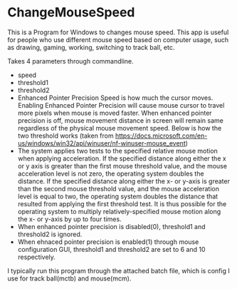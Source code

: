 # ChangeMouseSpeed
This is a Program for Windows to changes mouse speed.
This app is useful for people who use different mouse speed based on computer usage, such as drawing, gaming, working, switching to track ball, etc.

Takes 4 parameters through commandline.
- speed
- threshold1
- threshold2
- Enhanced Pointer Precision
Speed is how much the cursor moves.
Enabling Enhanced Pointer Precision will cause mouse cursor to travel more pixels when mouse is moved faster.  When enhanced pointer precision is off, mouse movement distance in screen will remain same regardless of the physical mouse movement speed.
Below is how the two threshold works (taken from https://docs.microsoft.com/en-us/windows/win32/api/winuser/nf-winuser-mouse_event)
- The system applies two tests to the specified relative mouse motion when applying acceleration. If the specified distance along either the x or y axis is greater than the first mouse threshold value, and the mouse acceleration level is not zero, the operating system doubles the distance. If the specified distance along either the x- or y-axis is greater than the second mouse threshold value, and the mouse acceleration level is equal to two, the operating system doubles the distance that resulted from applying the first threshold test. It is thus possible for the operating system to multiply relatively-specified mouse motion along the x- or y-axis by up to four times.
- When enhanced pointer precision is disabled(0), threshold1 and threshold2 is ignored.
- When ehnaced pointer precision is enabled(1) through mouse configuration GUI, threshold1 and threshold2 are set to 6 and 10 respectively.  

I typically run this program through the attached batch file, which is config I use for track ball(mctb) and mouse(mcm).
